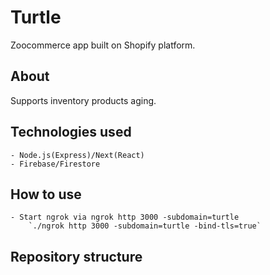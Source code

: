 # Turtle

Zoocommerce app built on Shopify platform.

## About

Supports inventory products aging.

## Technologies used

    - Node.js(Express)/Next(React)
    - Firebase/Firestore

## How to use

    - Start ngrok via ngrok http 3000 -subdomain=turtle
        `./ngrok http 3000 -subdomain=turtle -bind-tls=true`

## Repository structure
